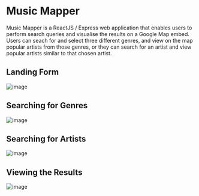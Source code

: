 # Music Mapper
Music Mapper is a ReactJS / Express web application that enables users to perform search queries and visualise the results on a Google Map embed.
Users can seach for and select three different genres, and view on the map popular artists from those genres, or they can search for an artist and view popular artists similar to that chosen artist.

## Landing Form
![image](https://user-images.githubusercontent.com/54881492/136657425-7441c9d9-e8d4-43e6-acae-59230ca187f2.png)

## Searching for Genres
![image](https://user-images.githubusercontent.com/54881492/136657476-5dfc8f87-8f38-4a80-a8bc-3e5f78adc529.png)

## Searching for Artists
![image](https://user-images.githubusercontent.com/54881492/136657493-49b2a5f3-9481-4192-8655-d8923500d644.png)

## Viewing the Results
![image](https://user-images.githubusercontent.com/54881492/136657528-d08e210c-6ff4-41dc-9703-ff3878cfa93b.png)

